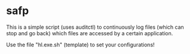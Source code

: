 # safp
This is a simple script (uses auditctl) to continuously log files (which can stop and go back) which files are accessed by a certain application.

Use the file "hl.exe.sh" (template) to set your configurations!
